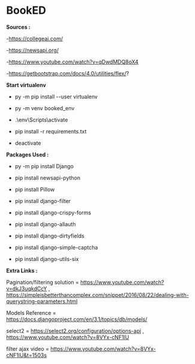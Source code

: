 # BookED

**Sources :**

-https://collegeai.com/

-https://newsapi.org/

-https://www.youtube.com/watch?v=qDwdMDQ8oX4

-https://getbootstrap.com/docs/4.0/utilities/flex/?

**Start virtualenv**

- py -m pip install --user virtualenv

- py -m venv booked_env

- .\env\Scripts\activate

- pip install -r requirements.txt

- deactivate

**Packages Used :**

- py -m pip install Django

- pip install newsapi-python

- pip install Pillow

- pip install django-filter

- pip install django-crispy-forms

- pip install django-allauth

- pip install django-dirtyfields

- pip install django-simple-captcha

- pip install django-utils-six

**Extra Links :**

Pagination/filtering solution = https://www.youtube.com/watch?v=dkJ3uqkdCcY , https://simpleisbetterthancomplex.com/snippet/2016/08/22/dealing-with-querystring-parameters.html

Models Reference = https://docs.djangoproject.com/en/3.1/topics/db/models/

select2 = https://select2.org/configuration/options-api , https://www.youtube.com/watch?v=8VYx-cNF1lU

filter ajax video = https://www.youtube.com/watch?v=8VYx-cNF1lU&t=1503s
